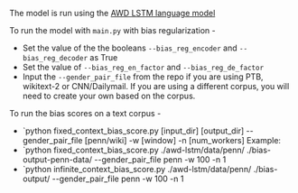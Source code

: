 The model is run using the [AWD LSTM language model](https://github.com/salesforce/awd-lstm-lm)

To run the model with `main.py` with bias regularization -  
 + Set the value of the the booleans `--bias_reg_encoder` and  `--bias_reg_decoder` as True
 + Set the value of `--bias_reg_en_factor`  and  `--bias_reg_de_factor`
 + Input the `--gender_pair_file` from the repo if you are using PTB, wikitext-2 or CNN/Dailymail. If you are using a different corpus, you will need to create your own based on the corpus.

To run the bias scores on a text corpus -
+ `python fixed_context_bias_score.py [input_dir] [output_dir] --gender_pair_file [penn/wiki] -w [window] -n [num_workers]
Example:
+ `python fixed_context_bias_score.py ./awd-lstm/data/penn/ ./bias-output-penn-data/ --gender_pair_file penn -w 100 -n 1
+ `python infinite_context_bias_score.py ./awd-lstm/data/penn/ ./bias-output/ --gender_pair_file penn -w 100 -n 1
